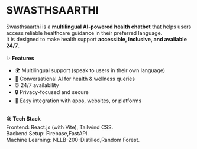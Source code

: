# SWASTHSAARTHI
Swasthsaarthi is a **multilingual AI-powered health chatbot** that helps users access reliable healthcare guidance in their preferred language.  
It is designed to make health support **accessible, inclusive, and available 24/7**.  <br/>
<br/>
 ✨ <strong>Features</strong>  
- 🌍 Multilingual support (speak to users in their own language)  <br/>
- 🤝 Conversational AI for health & wellness queries  <br/>
- ⏰ 24/7 availability  <br/>
- 🔒 Privacy-focused and secure <br/>  
- 📱 Easy integration with apps, websites, or platforms<br/>
<br/>
🛠 <strong>Tech Stack</strong> <br/>
Frontend: React.js (with Vite), Tailwind CSS.<br/>
Backend Setup: Firebase,FastAPI.<br/>
Machine Learning: NLLB-200-Distilled,Random Forest.<br/>
